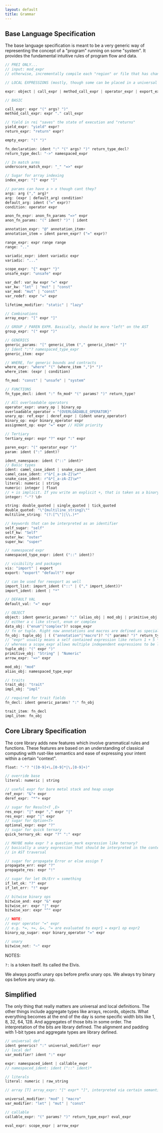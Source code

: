 ```yaml
---
layout: default
title: Grammar
---
```


## Base Language Specification

The base language specification is meant to be a very generic way of representing the concept of a "program" running on some "system". It provides the fundamental intuitive rules of program flow and data.

```rust
// PREI ONLY... 
// input: mod_expr
// otherwise, incrementally compile each "region" or file that has changed. Prob just each file like vscode

// LOCAL EXPRESSIONS (mostly, though some can be placed in a universal scope)

expr: object | call_expr | method_call_expr | operator_expr | export_expr  | scope_expr | return_expr | yield_expr | break_expr | underscore_match_expr | index_expr | group_expr | tertiary_expr | where_expr | variadic_expr | anon_fn_expr | namespaced_expr | empty_expr

// BASIC

call_expr: expr "(" args? ")"
method_call_expr: expr "." call_expr

// Yield in rei "saves" the state of execution and "returns"
yield_expr: "yield" expr?
return_expr: "return" expr?

empty_expr: "(" ")"

fn_declaration: ident ":" "(" args? ")" return_type_decl?
return_type_decl: "->" namespaced_expr

// In match arms
underscore_match_expr: "_" "=>" expr

// Sugar for array indexing
index_expr: "[" expr "]"

// params can have a > x though cant they?
args: arg ("," arg)*
arg: (expr | default_arg) condition?
default_arg: ident ("=" expr)?
condition: operator expr

anon_fn_expr: anon_fn_params "=>" expr
anon_fn_params: "(" ident? ")" | ident

annotation_expr: "@" annotation_item+
annotation_item = ident paren_expr? ("=" expr)?

range_expr: expr range range
range: ".."

variadic_expr: ident variadic expr
variadic: "..."

scope_expr: "{" expr* "}"
unsafe_expr: "unsafe" expr

var_def: var_kw expr "=" expr
var_kw: "let" | "mut" | "const"
var_mod: "mut" | "const"
var_redef: expr "=" expr

lifetime_modifier: "static" | "lazy"

// Combinations
array_expr: "[" expr "]"

// GROUP / PAREN EXPR. Basically, should be more "left" on the AST
group_expr: "(" expr ")"

// GENERICS
generic_params: "[" generic_item ("," generic_item)* "]"
// Ident ":"? namespaced_type_expr
generic_item: expr

// WHERE, for generic bounds and contracts
where_expr: "where" "(" (where_item ",")* ")"
where_item: (expr | condition)

fn_mod: "const" | "unsafe" | "system"

// FUNCTIONS
fn_type_decl: ident ":" fn_mod* "(" params? ")" return_type?

// All overloadable operators
operator_expr: unary_op | binary_op
overloadable_operator = "{OVERLOADABLE_OPERATOR}"
unary_op: ref_expr | deref_expr | (ident unary_operator)
binary_op: expr binary_operator expr
assignment_op: expr "=" expr // HIGH priority

// Tertiary
tertiary_expr: expr "?" expr ":" expr

paren_expr: "(" operator_expr ")"
param: ident (":" ident)?

ident_namespace: ident ("::" ident)*
// Basic types
ident: camel_case_ident | snake_case_ident
camel_case_ident: r"&*[_a-zA-Z]\w*"
snake_case_ident: r"&*[_a-zA-Z]\w*"
literal: numeric | string
numeric: integer | float
// + is implicit. If you write an explicit +, that is taken as a binary op
integer: "-"? \d+

string: double_quoted | single_quoted | tick_quoted
double_quoted: "\"{multiline_string}\""
multiline_string: "(?:[^\"]|\\.)*"

// keywords that can be interpreted as an identifier
self_sugar: "self"
self_kw: "Self"
outer_kw: "outer"
super_kw: "super"

// namespaced expr
namespaced_type_expr: ident ("::" ident)?

// visibility and packages
vis: "import" | export
export: "export" "default"? expr

// can be used for reexport as well
import_list: import_ident ("::" | ("," import_ident))*
import_ident: ident | "*"

// DEFAULT VAL
default_val: "=" expr

// OBJECT
object: ident generic_params? ":" (alias_obj | mod_obj | primitive_obj | data_obj | fn_obj | trait_obj | impl_obj) where_expr? (arrow_expr | scope_expr) default_val?
// either a c like struct, enum or complex
data_obj: ("enum"|"complex")? scope_expr
// fn or tuple. Right now annotations and macros are defined as special fns but I think they need their own () => {} match arms. Basically, in your scope expr, instead of expecting Expr*, expect Macro match arm expr*
fn_obj: tuple_obj | ( ("annotation"|"macro")? "(" params? ")" return_type_expr? )
// "expr" usually means a self contained expression like return 1 + 5 * (g.dec() - oop(5, 3))
// whereas a scope_expr allows multiple independent expressions to be listed in order
tuple_obj: "(" expr ")"
primitive_obj: "String" | "Numeric"
arrow_expr: "=>" expr

mod_obj: "mod"
alias_obj: namespaced_type_expr

// traits
trait_obj: "trait"
impl_obj: "impl"

// required for trait fields
fn_decl: ident generic_params? ":" fn_obj

trait_item: fn_decl
impl_item: fn_obj
```

## Core Library Specification

The core library adds new features which involve grammatical rules and functions. These features are based on an understanding of classical computing with rust-like semantics and ease of expressing your intent within a certain "context".

```rust
float: "-"? "([0-9]+\.[0-9]*|\.[0-9]+)"

// override base
literal: numeric | string

// useful expr for bare metal stack and heap usage
ref_expr: "&"+ expr
deref_expr: "*"+ expr

// sugar for Result<T ,E>
res_expr: "|" expr "," expr "|"
res_expr: expr "|" expr
// sugar for Option<T>
optional_expr: expr "?"
// sugar for quick ternary
quick_ternary_ok: expr "?" ":" expr

// MAYBE make expr ? a question_mark expression like ternary?
// basically a unary expression that should be interpreted in the context of the scope
// in AST traversal

// sugar for propagate Error or else assign T
propagate_err: expr "?"
propagate_res: expr "!"

// sugar for let Ok/Err = something
if_let_ok: "?" expr
if_let_err: "!" expr

// bitwise binary ops
bitwise_and: expr "&" expr
bitwise_or: expr "|" expr
bitwise_xor: expr "^" expr

// NOTE:
// expr operator "=" expr
// e.g. *=, +=, &=, ^= are evaluated to expr1 = expr1 op expr2
binary_op_sugar: expr binary_operator "=" expr

// unary
bitwise_not: "~" expr
```

NOTES:

`?:` is a token itself. Its called the Elvis.

We always postfix unary ops before prefix unary ops. We always try binary ops before any unary op.

## Simplified

The only thing that really matters are universal and local definitions. The other things include aggregate types like arrays, records, objects. What everything becomes at the end of the day is some specific width bits like 1, 8, 32, 64, 128. And aggregates of those bits in some order. The interpretation of the bits are library defined. The alignment and padding with 1-bit types and aggregate types are library defined.

```rust
// universal def
ident generics? ":" universal_modifier? expr
// local def
var_modifier? ident ":" expr

expr: namespaced_ident | callable_expr
// namespaced_ident: ident ("::" ident)*

// literals
literal: numeric | raw_string

// array [T] array_expr: "[" expr* "]", interpreted via certain semantics

universal_modifier: "mod" | "macro"
var_modifier: "let" | "mut" | "const"

// callable
callable_expr: "(" params? ")" return_type_expr? eval_expr

eval_expr: scope_expr | arrow_expr
```
